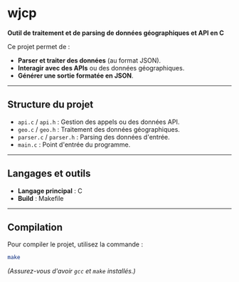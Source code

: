 # wjcp

**Outil de traitement et de parsing de données géographiques et API en C**

Ce projet permet de :
- **Parser et traiter des données** (au format JSON).
- **Interagir avec des APIs** ou des données géographiques.
- **Générer une sortie formatée en JSON**.

---
## Structure du projet
- `api.c` / `api.h` : Gestion des appels ou des données API.
- `geo.c` / `geo.h` : Traitement des données géographiques.
- `parser.c` / `parser.h` : Parsing des données d'entrée.
- `main.c` : Point d'entrée du programme.

---
## Langages et outils
- **Langage principal** : C
- **Build** : Makefile

---
## Compilation
Pour compiler le projet, utilisez la commande :
```bash
make
```
*(Assurez-vous d'avoir `gcc` et `make` installés.)*
